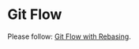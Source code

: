 # Git Flow

Please follow: [Git Flow with Rebasing](https://gist.github.com/juancho11gm/febf475fff62217ed8d0bc6c464057de).
